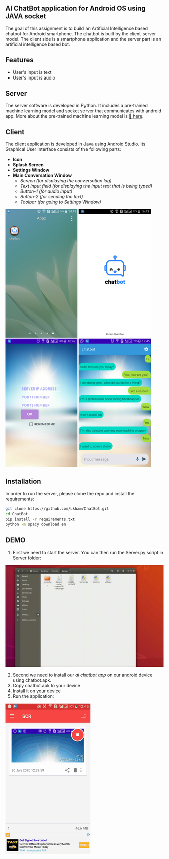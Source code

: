 ## AI ChatBot application for Android OS using JAVA socket
The goal of this assignment is to build an Artificial Intelligence based chatbot for Android smartphone.
The chatbot is built by the client-server model. The client side is a smartphone application and the server part is an artificial intelligence based bot.
## Features
* User's input is text
* User's input is audio
## Server
The server software is developed in Python. It includes a pre-trained machine learning model and socket server that communicates with android app. More about the pre-trained machine learning model is [🦄 here](https://medium.com/@Thomwolf/how-to-build-a-state-of-the-art-conversational-ai-with-transfer-learning-2d818ac26313).
## Client
The client application is developed in Java using Android Studio. Its Graphical User Interface consists of the following parts:
* **Icon** 
* **Splash Screen**  
* **Settings Window**  
* **Main Conversation Window** 
  * *Screen (for displaying the conversation log)*
  * *Text input field (for displaying the input text that is being typed)*
  * *Button-1 (for audio input)*
  * *Button-2 (for sending the text)*
  * *Toolbar (for going to Settings Window)*
  

<img src="https://github.com/Lkham/ChatBot/blob/master/Demo/icon.png" width="230"> <img src="https://github.com/Lkham/ChatBot/blob/master/Demo/splashScreen.png" width="230"> <img src="https://github.com/Lkham/ChatBot/blob/master/Demo/SettingsWindow.png" width="230"> <img src="https://github.com/Lkham/ChatBot/blob/master/Demo/MainWindow.png" width="230">

## Installation

In order to run the server, please clone the repo and install the requirements:

```bash
git clone https://github.com/Lkham/ChatBot.git
cd ChatBot
pip install -r requirements.txt
python -m spacy download en
```

## DEMO
1. First we need to start the server. You can then run the Server.py script in Server folder:

![Server_Demo](https://github.com/Lkham/ChatBot/blob/master/Demo/Server_Demo.gif)

2. Second we need to install our *ai chatbot app* on our android device using chatbot.apk.
 1. Copy chatbot.apk to your device
 2. Install it on your device
 3. Run the application:

![Android_Demo](https://github.com/Lkham/ChatBot/blob/master/Demo/Android-Demo.gif)
